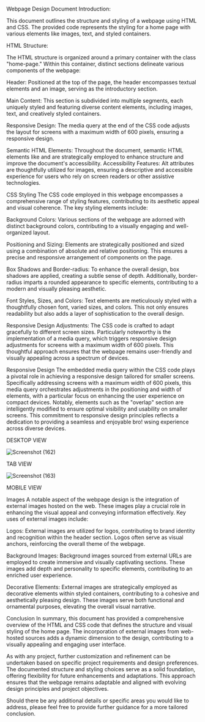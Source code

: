 Webpage Design Document Introduction:

This document outlines the structure and styling of a webpage using HTML and CSS. The provided code represents the styling for a home page with various elements like images, text, and styled containers.

HTML Structure:

The HTML structure is organized around a primary container with the class "home-page." Within this container, distinct sections delineate various components of the webpage:

Header: Positioned at the top of the page, the header encompasses textual elements and an image, serving as the introductory section.

Main Content: This section is subdivided into multiple segments, each uniquely styled and featuring diverse content elements, including images, text, and creatively styled containers.

Responsive Design: The media query at the end of the CSS code adjusts the layout for screens with a maximum width of 600 pixels, ensuring a responsive design.

Semantic HTML Elements: Throughout the document, semantic HTML elements like and are strategically employed to enhance structure and improve the document's accessibility. Accessibility Features: Alt attributes are thoughtfully utilized for images, ensuring a descriptive and accessible experience for users who rely on screen readers or other assistive technologies.

CSS Styling The CSS code employed in this webpage encompasses a comprehensive range of styling features, contributing to its aesthetic appeal and visual coherence. The key styling elements include:

Background Colors: Various sections of the webpage are adorned with distinct background colors, contributing to a visually engaging and well-organized layout.

Positioning and Sizing: Elements are strategically positioned and sized using a combination of absolute and relative positioning. This ensures a precise and responsive arrangement of components on the page.

Box Shadows and Border-radius: To enhance the overall design, box shadows are applied, creating a subtle sense of depth. Additionally, border-radius imparts a rounded appearance to specific elements, contributing to a modern and visually pleasing aesthetic.

Font Styles, Sizes, and Colors: Text elements are meticulously styled with a thoughtfully chosen font, varied sizes, and colors. This not only ensures readability but also adds a layer of sophistication to the overall design.

Responsive Design Adjustments: The CSS code is crafted to adapt gracefully to different screen sizes. Particularly noteworthy is the implementation of a media query, which triggers responsive design adjustments for screens with a maximum width of 600 pixels. This thoughtful approach ensures that the webpage remains user-friendly and visually appealing across a spectrum of devices.

Responsive Design The embedded media query within the CSS code plays a pivotal role in achieving a responsive design tailored for smaller screens. Specifically addressing screens with a maximum width of 600 pixels, this media query orchestrates adjustments in the positioning and width of elements, with a particular focus on enhancing the user experience on compact devices. Notably, elements such as the "overlap" section are intelligently modified to ensure optimal visibility and usability on smaller screens. This commitment to responsive design principles reflects a dedication to providing a seamless and enjoyable bro!
wsing experience across diverse devices.

DESKTOP VIEW




![Screenshot (162)](https://github.com/RCTS-K-Hub/Dec_Team_09/assets/112403902/af51dd60-2b77-4ebd-91f0-2a6e05d338ae)






TAB VIEW





![Screenshot (163)](https://github.com/RCTS-K-Hub/Dec_Team_09/assets/112403902/2b88c823-0119-4995-be96-a894ca1bc784)




MOBILE VIEW






Images A notable aspect of the webpage design is the integration of external images hosted on the web. These images play a crucial role in enhancing the visual appeal and conveying information effectively. Key uses of external images include:

Logos: External images are utilized for logos, contributing to brand identity and recognition within the header section. Logos often serve as visual anchors, reinforcing the overall theme of the webpage.

Background Images: Background images sourced from external URLs are employed to create immersive and visually captivating sections. These images add depth and personality to specific elements, contributing to an enriched user experience.

Decorative Elements: External images are strategically employed as decorative elements within styled containers, contributing to a cohesive and aesthetically pleasing design. These images serve both functional and ornamental purposes, elevating the overall visual narrative.

Conclusion In summary, this document has provided a comprehensive overview of the HTML and CSS code that defines the structure and visual styling of the home page. The incorporation of external images from web-hosted sources adds a dynamic dimension to the design, contributing to a visually appealing and engaging user interface.

As with any project, further customization and refinement can be undertaken based on specific project requirements and design preferences. The documented structure and styling choices serve as a solid foundation, offering flexibility for future enhancements and adaptations. This approach ensures that the webpage remains adaptable and aligned with evolving design principles and project objectives.

Should there be any additional details or specific areas you would like to address, please feel free to provide further guidance for a more tailored conclusion.
